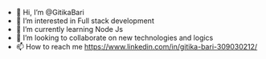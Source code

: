 - 👋 Hi, I’m @GitikaBari
- 👀 I’m interested in Full stack development 
- 🌱 I’m currently learning Node Js
- 💞️ I’m looking to collaborate on new technologies and logics
- 📫 How to reach me https://www.linkedin.com/in/gitika-bari-309030212/

<!---
GitikaBari/GitikaBari is a ✨ special ✨ repository because its `README.md` (this file) appears on your GitHub profile.
You can click the Preview link to take a look at your changes.
--->
